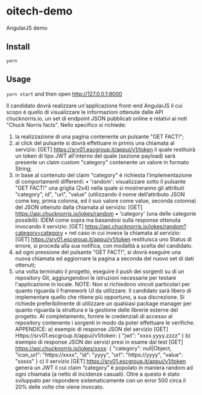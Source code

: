 # oitech-demo
AngularJS demo

## Install
```yarn```

## Usage
```yarn start``` and then open http://127.0.0.1:8000


Il candidato dovrà realizzare un'applicazione front-end AngularJS il cui scopo è quello di visualizzare le
informazioni ottenute dalle API chucknorris.io, un set di endpoint JSON pubblicati online e relativi ai noti
"Chuck Norris facts".
Nello specifico si richiede:
1. la realizzazione di una pagina contenente un pulsante "GET FACT!";
2. al click del pulsante si dovrà effettuare in primis una chiamata al servizio:
[GET] https://srv01.escgroup.it/appui/v1/token
il quale restituirà un token di tipo JWT all'interno del quale (sezione payload) sarà presente un claim
custom "category" contenente un valore in formato String;
3. in base al contenuto del claim "category" è richiesta l’implementazione di comportamenti differenti:
• 'random': visualizzare sotto il pulsante "GET FACT!" una griglia (2x4) nella quale si
mostreranno gli attributi "category", id", "url", "value" (utilizzando il nome dell’attributo
JSON come key, prima colonna, ed il suo valore come value, seconda colonna) del JSON
ottenuto dalla chiamata al servizio:
[GET] https://api.chucknorris.io/jokes/random
• 'category' (una delle categorie possibili): IDEM come sopra ma basandosi sulla response
ottenuta invocando il servizio:
[GET] https://api.chucknorris.io/jokes/random?category=category
• nel caso in cui invece la chiamata al servizio:
[GET] https://srv01.escgroup.it/appui/v1/token
restituisca uno Status di errore, si proceda alla sua notifica, con modalità a scelta del
candidato.
4. ad ogni pressione del pulsante "GET FACT!", si dovrà eseguire una nuova chiamata ed aggiornare la
pagina a seconda del nuovo set di dati ottenuti;
5. una volta terminato il progetto, eseguire il push dei sorgenti su di un repository Git, aggiungendovi
le istruzioni necessarie per testare l'applicazione in locale.
NOTE:
Non si richiedono vincoli particolari per quanto riguarda il framework UI da utilizzare. Il candidato sarà libero
di implementare quello che ritiene più opportuno, a sua discrezione. Si richiede preferibilmente di utilizzare
un qualsiasi package manager per quanto riguarda la struttura e la gestione delle librerie esterne del
progetto.
Al completamento, fornire le credenziali di accesso al repository contenente i sorgenti in modo da poter
effettuare le verifiche.
APPENDICE:
a) esempio di response JSON del servizio [GET] Https://srv01.escgroup.it/appui/v1/token:
{
"jwt": "xxxx.yyyy.zzzz"
}
b) esempio di response JSON dei servizi presi in esame dal test [GET] https://api.chucknorris.io/jokes/xxxx:
{
"category": null|Object,
"icon_url": "https://xxxx",
"id": "yyyy",
"url": "https://yyyy",
"value": "sssss"
}
c) il servizio [GET] https://srv01.escgroup.it/appui/v1/token genera un JWT il cui claim “category” è
popolato in maniera random ad ogni chiamata (a netto di incidenze casuali). Oltre a questo è stato
sviluppato per rispondere sistematicamente con un error 500 circa il 20% delle volte che viene invocato.
